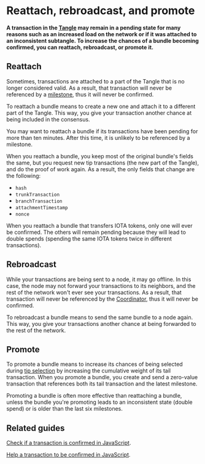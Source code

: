 # Reattach, rebroadcast, and promote

**A transaction in the [Tangle](../network/the-tangle.md) may remain in a pending state for many reasons such as an increased load on the network or if it was attached to an inconsistent subtangle. To increase the chances of a bundle becoming confirmed, you can reattach, rebroadcast, or promote it.**

## Reattach

Sometimes, transactions are attached to a part of the Tangle that is no longer considered valid. As a result, that transaction will never be referenced by a [milestone](../network/the-coordinator.md#milestones), thus it will never be confirmed.

To reattach a bundle means to create a new one and attach it to a different part of the Tangle. This way, you give your transaction another chance at being included in the consensus.

You may want to reattach a bundle if its transactions have been pending for more than ten minutes. After this time, it is unlikely to be referenced by a milestone.

When you reattach a bundle, you keep most of the original bundle's fields the same, but you request new tip transactions (the new part of the Tangle), and do the proof of work again. As a result, the only fields that change are the following:

- `hash`
- `trunkTransaction`
- `branchTransaction`
- `attachmentTimestamp`
- `nonce`

When you reattach a bundle that transfers IOTA tokens, only one will ever be confirmed. The others will remain pending because they will lead to double spends (spending the same IOTA tokens twice in different transactions).

## Rebroadcast

While your transactions are being sent to a node, it may go offline. In this case, the node may not forward your transactions to its neighbors, and the rest of the network won't ever see your transactions. As a result, that transaction will never be referenced by the [Coordinator](../network/the-coordinator.md), thus it will never be confirmed.

To rebroadcast a bundle means to send the same bundle to a node again. This way, you give your transactions another chance at being forwarded to the rest of the network.

## Promote

To promote a bundle means to increase its chances of being selected during [tip selection](root://node-software/0.1/iri/concepts/tip-selection.md) by increasing the cumulative weight of its tail transaction. When you promote a bundle, you create and send a zero-value transaction that references both its tail transaction and the latest milestone.

Promoting a bundle is often more effective than reattaching a bundle, unless the bundle you're promoting leads to an inconsistent state (double spend) or is older than the last six milestones.

## Related guides

[Check if a transaction is confirmed in JavaScript](root://client-libraries/0.1/tutorials/js/check-transaction-confirmation.md).

[Help a transaction to be confirmed in JavaScript](root://client-libraries/0.1/tutorials/js/confirm-pending-bundle.md).


